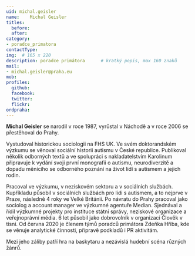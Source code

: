 ```yaml
---
uid: michal.geisler
name:    Michal Geisler
titles:
  before: 
  after:
category:                
- poradce_primatora
contactType: 
img:  # 165 x 220
description: poradce primátora    	# kratký popis, max 160 znaků
mail:
- michal.geisler@praha.eu
mob: 
profiles:
  github:       
  facebook:
  twitter: 		  
  flickr:		  
ordpraha: 
---
```


**Michal Geisler** se narodil v roce 1987, vyrůstal v Náchodě a v roce 2006 se přestěhoval do Prahy.
 
Vystudoval historickou sociologii na FHS UK. Ve svém doktorandském výzkumu se věnoval sociální historii autismu v České republice. Publikoval několik odborných textů a ve spolupráci s nakladatelstvím Karolinum připravuje k vydání svoji první monografii o autismu, neurodiverzitě a dopadu měnícího se odborného poznání na život lidí s autismem a jejich rodin. 
 
Pracoval ve výzkumu, v neziskovém sektoru a v sociálních službách. 
Kupříkladu působil v sociálních službách pro lidi s autismem, a to nejprve v Praze, následně 4 roky ve Velké Británii. Po návratu do Prahy pracoval jako sociolog a account manager ve výzkumné agentuře Median. Sjednával a řídil výzkumné projekty pro instituce státní správy, neziskové organizace a veřejnoprávní média. 6 let působil jako dobrovolník v organizaci Člověk v tísni. Od června 2020 je členem týmů poradců primátora Zdeňka Hřiba, kde se věnuje analytické činnosti, přípravě podkladů i PR aktivitám.
 
Mezi jeho záliby patří hra na baskytaru a nezávislá hudební scéna různých žánrů. 
